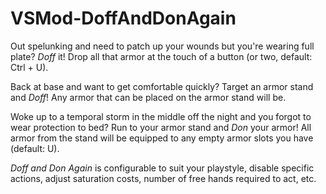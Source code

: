 # VSMod-DoffAndDonAgain
Out spelunking and need to patch up your wounds but you're wearing full plate? *Doff* it! Drop all that armor at the touch of a button (or two, default: Ctrl + U).

Back at base and want to get comfortable quickly? Target an armor stand and *Doff*! Any armor that can be placed on the armor stand will be.

Woke up to a temporal storm in the middle off the night and you forgot to wear protection to bed? Run to your armor stand and *Don* your armor! All armor from the stand will be equipped to any empty armor slots you have (default: U).

*Doff and Don Again* is configurable to suit your playstyle, disable specific actions, adjust saturation costs, number of free hands required to act, etc.
